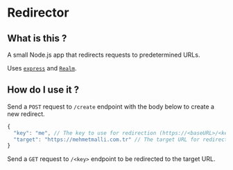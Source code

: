 # Redirector

## What is this ?
A small Node.js app that redirects requests to predetermined URLs.

Uses [`express`](https://expressjs.com/) and [`Realm`](https://realm.io).

## How do I use it ?
Send a `POST` request to `/create` endpoint with the body below to create a new redirect.

```js
{
  "key": "me", // The key to use for redirection (https://<baseURL>/<key>)
  "target": "https://mehmetmalli.com.tr" // The target URL for redirection
}
```
Send a `GET` request to `/<key>` endpoint to be redirected to the target URL.
